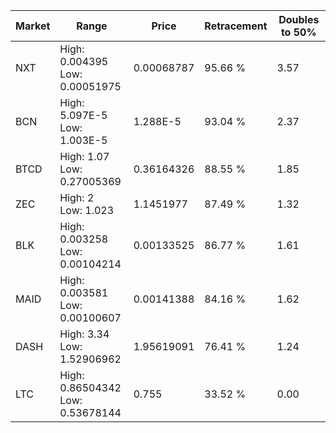 | Market | Range | Price| Retracement | Doubles to 50% |
| --- | --- | --- | --- | --- |
| NXT | High: 0.004395<br />Low: 0.00051975 | 0.00068787 | 95.66 % | 3.57 |
| BCN | High: 5.097E-5<br />Low: 1.003E-5 | 1.288E-5 | 93.04 % | 2.37 |
| BTCD | High: 1.07<br />Low: 0.27005369 | 0.36164326 | 88.55 % | 1.85 |
| ZEC | High: 2<br />Low: 1.023 | 1.1451977 | 87.49 % | 1.32 |
| BLK | High: 0.003258<br />Low: 0.00104214 | 0.00133525 | 86.77 % | 1.61 |
| MAID | High: 0.003581<br />Low: 0.00100607 | 0.00141388 | 84.16 % | 1.62 |
| DASH | High: 3.34<br />Low: 1.52906962 | 1.95619091 | 76.41 % | 1.24 |
| LTC | High: 0.86504342<br />Low: 0.53678144 | 0.755 | 33.52 % | 0.00 |
